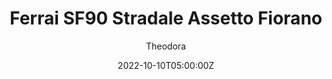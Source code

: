 ---
title: "Ferrai SF90 Stradale Assetto Fiorano"
meta_title: ""
description: "Ferrai SF90 Stradale Assetto Fiorano 2020 for Assetto Corsa by MNBA"
date: 2022-10-10T05:00:00Z
thumb: TnDSkK2
mainimage: PMgmmtX
cargallery: ["Qmy5iOt", "I3dxYf4", "cZjcLiP"]
categories: ["Car"]
author: "Theodora"
tags: ["Ferrari", "Sports car", "Road", "Italy", "2020", "MNBA"]
draft: false
link: https://modsfire.com/85j4VA5lU1y05rS
zipsize: "209 MB"
manu: Ferrari
# logo2: amg
country: Italy
year: 2020
class: Sports car
drivetrain: AWD
engine: 4.0l V8 + motors
power: "986 bhp"
torque: "800"
mass: "1570"
speed: "350"
accel: "2.5 seconds"
gb: 8-speed
creator: MNBA
# creatorfull: Fuzo's Workshop
creatorlink: https://www.patreon.com/mnba
# creator2: MBNA
# creator2link: https://patreon.com/mnba
version: "1.0"
csp: "0.2.4"
carname: "Ferrai SF90 Stradale Assetto Fiorano"
folder: "as_ferrari_sf90_stradale_fiorano"
livery: "15 colors"
# championship: V8 Supercars
r2r: 1
host: ModsFire
---